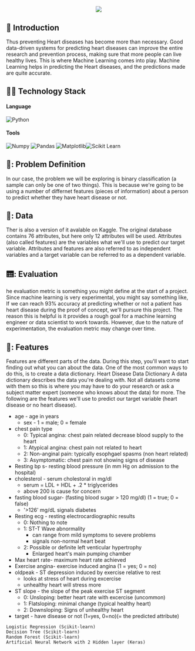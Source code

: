 <h1 align="center">
	<img src="https://readme-typing-svg.herokuapp.com?size=35&color=8B65F7&width=600&height=70&lines=Heart+Disease+Prediction!%F0%9F%92%9F"> 
</h1>

## 👀 Introduction
Thus preventing Heart diseases has become more than necessary. Good data-driven systems for predicting heart diseases can improve the entire research and prevention process, making sure that more people can live healthy lives. This is where Machine Learning comes into play. Machine Learning helps in predicting the Heart diseases, and the predictions made are quite accurate.

## 👩‍💻 Technology Stack
#### **Language**
![Python](https://img.shields.io/badge/python-000066?style=for-the-badge&logo=python&logoColor=silver)
#### **Tools**
 ![Numpy](https://img.shields.io/badge/Numpy-000000?style=for-the-badge&logo=numpy&logoColor=silver) ![Pandas](https://img.shields.io/badge/Pandas-3c0152?style=for-the-badge&logo=pandas&logoColor=silver) ![Matplotlib](https://img.shields.io/badge/Matplotlib-40001c?style=for-the-badge&logo=matplotlib&logoColor=silver)![Scikit Learn](https://img.shields.io/badge/-Scikit%20Learn-%23f50000?style=for-the-badge&logo=transformer&logoColor=silver)


## 🔭: Problem Definition
<p>In our case, the problem we will be exploring is binary classification (a sample can only be one of two things).
This is because we're going to be using a number of differnet features (pieces of information) about a person to predict whether they have heart disease or not.</p>

## 🧰: Data
<p>Ther is also a version of it avalable on Kaggle.
The original database contains 76 attributes, but here only 12 attributes will be used. Attributes (also called features) are the variables what we'll use to predict our target variable.
Attributes and features are also referred to as independent variables and a target variable can be referred to as a dependent variable.</p>

## 🛗: Evaluation
<p> he evaluation metric is something you might define at the start of a project.
Since machine learning is very experimental, you might say something like,
If we can reach 93% accuracy at predicting whether or not a patient has heart disease during the proof of concept, we'll pursure this project.
The reason this is helpful is it provides a rough goal for a machine learning engineer or data scientist to work towards.
However, due to the nature of experimentation, the evaluation metric may change over time.</p>

## 🛶: Features
<p>Features are different parts of the data. During this step, you'll want to start finding out what you can about the data.
One of the most common ways to do this, is to create a data dictionary.
Heart Disease Data Dictionary
A data dictionary describes the data you're dealing with. Not all datasets come with them so this is where you may have to do your research or ask a subject matter expert (someone who knows about the data) for more.
The following are the features we'll use to predict our target variable (heart disease or no heart disease).

- age - age in years
	- sex - 1 = male; 0 = female
- chest pain type
	- 0: Typical angina: chest pain related decrease blood supply to the heart
	- 1: Atypical angina: chest pain not related to heart
	- 2: Non-anginal pain: typically esophgael spasms (non heart related)
	- 3: Asymptomatic: chest pain not showing signs of disease
- Resting bp s- resting blood pressure (in mm Hg on admission to the hospital)
- cholesterol - serum cholestoral in mg/dl
	- serum = LDL + HDL + .2 * triglycerides
	- above 200 is cause for concern
- fasting blood sugar- (fasting blood sugar > 120 mg/dl) (1 = true; 0 = false)
	- '>126' mg/dL signals diabetes
- Resting ecg - resting electrocardiographic results
	- 0: Nothing to note
	- 1: ST-T Wave abnormality
		- can range from mild symptoms to severe problems
		- signals non-normal heart beat
	- 2: Possible or definite left venticular hypertrophy
		- Enlarged heart's main pumping chamber
- Max heart rate- maximum heart rate achieved
- Exercise angina- exercise induced angina (1 = yes; 0 = no)
- oldpeak - ST depression induced by exercise relative to rest
	- looks at stress of heart during excercise
	- unhealthy heart will stress more
- ST slope - the slope of the peak exercise ST segment
	- 0: Unsloping: better heart rate with excercise (uncommon)
	- 1: Flatsloping: minimal change (typical healthy heart)
	- 2: Downsloping: Signs of unhealthy heart
- target - have disease or not (1=yes, 0=no)(= the predicted attribute)
</p>


    Logistic Regression (Scikit-learn)
    Decision Tree (Scikit-learn)
    Random Forest (Scikit-learn)
    Artificial Neural Network with 2 Hidden layer (Keras)
